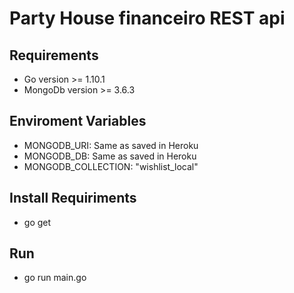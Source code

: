 # Party House financeiro REST api

## Requirements
  - Go version >= 1.10.1
  - MongoDb version >= 3.6.3

## Enviroment Variables
  - MONGODB_URI: Same as saved in Heroku
  - MONGODB_DB: Same as saved in Heroku
  - MONGODB_COLLECTION: "wishlist_local"

## Install Requiriments
  - go get

## Run
  - go run main.go